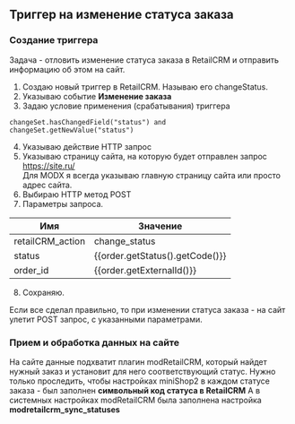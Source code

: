 ##  Триггер на изменение статуса заказа

### Создание триггера

Задача - отловить изменение статуса заказа в RetailCRM и отправить информацию об этом на сайт. 

1. Создаю новый триггер в RetailCRM.  Называю его changeStatus. 
2. Указываю событие **Изменение заказа**
3. Задаю условие применения (срабатывания) триггера
``` 
changeSet.hasChangedField("status") and changeSet.getNewValue("status")
```

4. Указываю действие HTTP запрос
5. Указываю страницу сайта, на которую будет отправлен запрос https://site.ru/  
Для  MODX я всегда указываю главную страницу сайта или просто адрес сайта. 
6.  Выбираю HTTP метод POST
7. Параметры запроса.

Имя | Значение
------------- | -------------
retailCRM_action  |  change_status 
status  | {{order.getStatus().getCode()}} 
order_id  | {{order.getExternalId()}}  


8. Сохраняю. 



Если все сделал правильно, то при изменении статуса заказа - на сайт улетит POST запрос, с указанными параметрами. 


### Прием и обработка данных на сайте
На сайте данные подхватит плагин modRetailCRM, который найдет нужный заказ и установит для него соответствующий статус. 
Нужно только проследить, чтобы настройках miniShop2 в каждом статусе заказа - был заполнен **символьный код статуса в RetailCRM**
А в системных настройках modRetailCRM была заполнена настройка **modretailcrm_sync_statuses**
